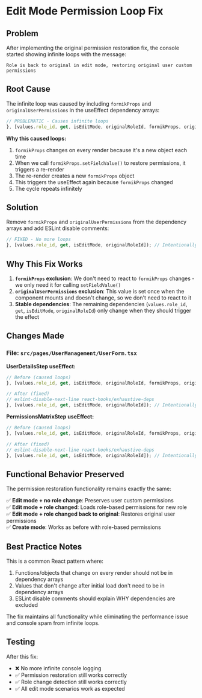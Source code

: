 # Edit Mode Permission Loop Fix

## Problem

After implementing the original permission restoration fix, the console started showing infinite loops with the message:

```
Role is back to original in edit mode, restoring original user custom permissions
```

## Root Cause

The infinite loop was caused by including `formikProps` and `originalUserPermissions` in the useEffect dependency arrays:

```typescript
// PROBLEMATIC - Causes infinite loops
}, [values.role_id, get, isEditMode, originalRoleId, formikProps, originalUserPermissions]);
```

**Why this caused loops:**

1. `formikProps` changes on every render because it's a new object each time
2. When we call `formikProps.setFieldValue()` to restore permissions, it triggers a re-render
3. The re-render creates a new `formikProps` object
4. This triggers the useEffect again because `formikProps` changed
5. The cycle repeats infinitely

## Solution

Remove `formikProps` and `originalUserPermissions` from the dependency arrays and add ESLint disable comments:

```typescript
// FIXED - No more loops
}, [values.role_id, get, isEditMode, originalRoleId]); // Intentionally exclude formikProps and originalUserPermissions to prevent loops
```

## Why This Fix Works

1. **`formikProps` exclusion**: We don't need to react to `formikProps` changes - we only need it for calling `setFieldValue()`
2. **`originalUserPermissions` exclusion**: This value is set once when the component mounts and doesn't change, so we don't need to react to it
3. **Stable dependencies**: The remaining dependencies (`values.role_id`, `get`, `isEditMode`, `originalRoleId`) only change when they should trigger the effect

## Changes Made

### File: `src/pages/UserManagement/UserForm.tsx`

**UserDetailsStep useEffect:**

```typescript
// Before (caused loops)
}, [values.role_id, get, isEditMode, originalRoleId, formikProps, originalUserPermissions]);

// After (fixed)
// eslint-disable-next-line react-hooks/exhaustive-deps
}, [values.role_id, get, isEditMode, originalRoleId]); // Intentionally exclude formikProps and originalUserPermissions to prevent loops
```

**PermissionsMatrixStep useEffect:**

```typescript
// Before (caused loops)
}, [values.role_id, get, isEditMode, originalRoleId, formikProps, originalUserPermissions]);

// After (fixed)
// eslint-disable-next-line react-hooks/exhaustive-deps
}, [values.role_id, get, isEditMode, originalRoleId]); // Intentionally exclude formikProps and originalUserPermissions to prevent loops
```

## Functional Behavior Preserved

The permission restoration functionality remains exactly the same:

✅ **Edit mode + no role change**: Preserves user custom permissions  
✅ **Edit mode + role changed**: Loads role-based permissions for new role  
✅ **Edit mode + role changed back to original**: Restores original user permissions  
✅ **Create mode**: Works as before with role-based permissions

## Best Practice Notes

This is a common React pattern where:

1. Functions/objects that change on every render should not be in dependency arrays
2. Values that don't change after initial load don't need to be in dependency arrays
3. ESLint disable comments should explain WHY dependencies are excluded

The fix maintains all functionality while eliminating the performance issue and console spam from infinite loops.

## Testing

After this fix:

- ❌ No more infinite console logging
- ✅ Permission restoration still works correctly
- ✅ Role change detection still works correctly
- ✅ All edit mode scenarios work as expected
